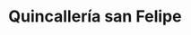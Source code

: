 ---
title: "Quincallería san Felipe"
url: /barcelona/quincalleria-san-felipe/
shop: Lebensmittel
---